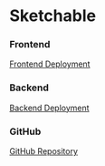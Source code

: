 # Sketchable

### Frontend
[Frontend Deployment](https://laughing-williams-fa74dd.netlify.app)
### Backend
[Backend Deployment](https://fierce-thicket-38498.herokuapp.com)
### GitHub
[GitHub Repository](https://github.com/kisublee/E-commerce-app)



